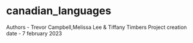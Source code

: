 # canadian_languages

Authors - Trevor Campbell,Melissa Lee & Tiffany Timbers
Project creation date - 7 february 2023
